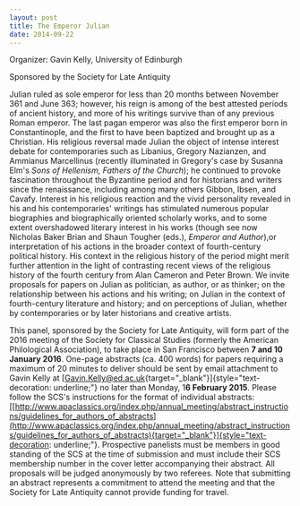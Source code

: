 ```yaml
---
layout: post
title: The Emperor Julian
date: 2014-09-22
---
```


Organizer: Gavin Kelly, University of Edinburgh

Sponsored by
the Society for Late Antiquity

Julian ruled as sole emperor
for less than 20 months between November 361 and June 363; however, his
reign is among of the best attested periods of ancient history, and more
of his writings survive than of any previous Roman emperor. The last
pagan emperor was also the first emperor born in Constantinople, and the
first to have been baptized and brought up as a Christian. His religious
reversal made Julian the object of intense interest debate for
contemporaries such as Libanius, Gregory Nazianzen, and Ammianus
Marcellinus (recently illuminated in Gregory's case by Susanna Elm's
*Sons of Hellenism, Fathers of the Church*); he continued to provoke
fascination throughout the Byzantine period and for historians and
writers since the renaissance, including among many others Gibbon,
Ibsen, and Cavafy. Interest in his religious reaction and the vivid
personality revealed in his and his contemporaries' writings has
stimulated numerous popular biographies and biographically oriented
scholarly works, and to some extent overshadowed literary interest in
his works (though see now Nicholas Baker Brian and Shaun Tougher (eds.),
*Emperor and Author*),or interpretation of his actions in the broader
context of fourth-century political history. His context in the
religious history of the period might merit further attention in the
light of contrasting recent views of the religious history of the fourth
century from Alan Cameron and Peter Brown. We invite proposals for
papers on Julian as politician, as author, or as thinker; on the
relationship between his actions and his writing; on Julian in the
context of fourth-century literature and history; and on perceptions of
Julian, whether by contemporaries or by later historians and creative
artists.

This panel, sponsored by the Society for Late
Antiquity, will form part of the 2016 meeting of the Society for
Classical Studies (formerly the American Philological Association), to
take place in San Francisco between **7 and 10 January 2016**. One-page
abstracts (ca. 400 words) for papers requiring a maximum of 20 minutes
to deliver should be sent by email attachment to Gavin Kelly at
[[Gavin.Kelly@ed.ac.uk](mailto:Gavin.Kelly@ed.ac.uk){target="_blank"}]{style="text-decoration: underline;"}
no later than Monday, 1**6 February 2015**. Please follow the SCS's
instructions for the format of individual abstracts:
[[http://www.apaclassics.org/index.php/annual_meeting/abstract_instructions/guidelines_for_authors_of_abstracts](http://www.apaclassics.org/index.php/annual_meeting/abstract_instructions/guidelines_for_authors_of_abstracts){target="_blank"}]{style="text-decoration: underline;"}.
Prospective panelists must be members in good standing of the SCS at the
time of submission and must include their SCS membership number in the
cover letter accompanying their abstract. All proposals will be judged
anonymously by two referees. Note that submitting an abstract represents
a commitment to attend the meeting and that the Society for Late
Antiquity cannot provide funding for travel.
